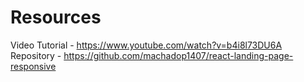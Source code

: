 # Resources 

Video Tutorial - https://www.youtube.com/watch?v=b4i8l73DU6A
Repository - https://github.com/machadop1407/react-landing-page-responsive